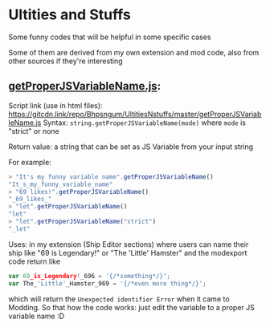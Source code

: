 # Ultities and Stuffs
Some funny codes that will be helpful in some specific cases

Some of them are derived from my own extension and mod code, also from other sources if they're interesting

## [getProperJSVariableName.js](getProperJSVariableName.min.js):
Script link (use in html files): https://gitcdn.link/repo/Bhpsngum/UltitiesNstuffs/master/getProperJSVariableName.js
Syntax: ```string.getProperJSVariableName(mode)``` where `mode` is "strict" or none

Return value: a string that can be set as JS Variable from your input string 

For example: 
```js
> "It's my funny variable name".getProperJSVariableName()
"It_s_my_funny_variable_name"
> "69 likes!".getProperJSVariableName()
"_69_likes_"
> "let".getProperJSVariableName()
"let"
> "let".getProperJSVariableName("strict")
"_let"
```
Uses: in my extension (Ship Editor sections) where users can name their ship like "69 is Legendary!" or "The 'Little' Hamster" and the modexport code return like
```js
var 69_is_Legendary!_696 = '{/*something*/}';
var The_'Little'_Hamster_969 = '{/*even more thing*/}';
```
which will return the `Unexpected identifier Error` when it came to Modding. So that how the code works: just edit the variable to a proper JS variable name :D
